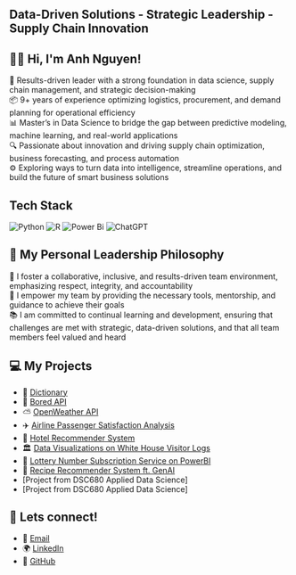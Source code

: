 ## Data-Driven Solutions - Strategic Leadership - Supply Chain Innovation

## 👋🏼 Hi, I'm Anh Nguyen!
🚀 Results-driven leader with a strong foundation in data science, supply chain management, and strategic decision-making<br/>
📦 9+ years of experience optimizing logistics, procurement, and demand planning for operational efficiency<br/>
📊 Master’s in Data Science to bridge the gap between predictive modeling, machine learning, and real-world applications<br/>
🔍 Passionate about innovation and driving supply chain optimization, business forecasting, and process automation<br/>
⚙️ Exploring ways to turn data into intelligence, streamline operations, and build the future of smart business solutions<br/>

## Tech Stack
![Python](https://img.shields.io/badge/python-3670A0?style=for-the-badge&logo=python&logoColor=ffdd54) ![R](https://img.shields.io/badge/r-%23276DC3.svg?style=for-the-badge&logo=r&logoColor=white) ![Power Bi](https://img.shields.io/badge/power_bi-F2C811?style=for-the-badge&logo=powerbi&logoColor=black) ![ChatGPT](https://img.shields.io/badge/chatGPT-74aa9c?style=for-the-badge&logo=openai&logoColor=white)

## 💭 My Personal Leadership Philosophy
🤝 I foster a collaborative, inclusive, and results-driven team environment, emphasizing respect, integrity, and accountability<br/>
🌱 I empower my team by providing the necessary tools, mentorship, and guidance to achieve their goals<br/>
📚 I am committed to continual learning and development, ensuring that challenges are met with strategic, data-driven solutions, and that all team members feel valued and heard<br/>

## 💻 My Projects
- 📖 [Dictionary](https://github.com/anh-h-nguyen/dictionary)
- 🥱 [Bored API](https://github.com/anh-h-nguyen/bored-api.git)
- ⛅ [OpenWeather API](https://github.com/anh-h-nguyen/open-weather-api.git)
- ✈️ [Airline Passenger Satisfaction Analysis](https://github.com/anh-h-nguyen/airline-passenger-satisfaction-analysis)
- 🏨 [Hotel Recommender System](https://github.com/anh-h-nguyen/hotel-recommender-system)
- 🏛️ [Data Visualizations on White House Visitor Logs](https://github.com/anh-h-nguyen/white-house-visitor-logs.git)
- 🎰 [Lottery Number Subscription Service on PowerBI](https://github.com/anh-h-nguyen/lottery_number_subscription_service.git)
- 🥘 [Recipe Recommender System ft. GenAI](https://github.com/anh-h-nguyen/recipe_recommender_system_ft_genai.git)
- [Project from DSC680 Applied Data Science]
- [Project from DSC680 Applied Data Science]

## 🤝 Lets connect!
- 📧 [Email](mailto:anhnguyen824@gmail.com)  
- 🌍 [LinkedIn](https://linkedin.com/in/anhnguyen824)  
- 🐙 [GitHub](https://github.com/anh-h-nguyen) 

